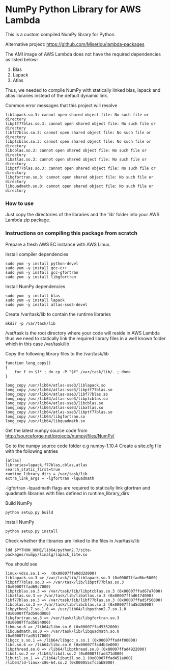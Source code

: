 NumPy Python Library for AWS Lambda
===========================================

This is a custom compiled NumPy library for Python. 

Alternative project:
https://github.com/Miserlou/lambda-packages

The AMI image of AWS Lambda does not have the required dependencies as listed below:

1. Blas
2. Lapack
3. Atlas

Thus, we needed to compile NumPy with statically linked blas, lapack and atlas libraries instead of the default dynamic link.

Common error messages that this project will resolve

	liblapack.so.3: cannot open shared object file: No such file or directory
	libptf77blas.so.3: cannot open shared object file: No such file or directory
	libf77blas.so.3: cannot open shared object file: No such file or directory
	libptcblas.so.3: cannot open shared object file: No such file or directory
	libcblas.so.3: cannot open shared object file: No such file or directory
	libatlas.so.3: cannot open shared object file: No such file or directory
	libptf77blas.so.3: cannot open shared object file: No such file or directory
	libgfortran.so.3: cannot open shared object file: No such file or directory
	libquadmath.so.0: cannot open shared object file: No such file or directory

### How to use

Just copy the directories of the libraries and the 'lib' folder into your AWS Lambda zip package.

### Instructions on compiling this package from scratch

Prepare a fresh AWS EC instance with AWS Linux.

Install compiler dependencies

	sudo yum -y install python-devel
	sudo yum -y install gcc-c++
	sudo yum -y install gcc-gfortran
	sudo yum -y install libgfortran

Install NumPy dependencies 

	sudo yum -y install blas
	sudo yum -y install lapack
	sudo yum -y install atlas-sse3-devel

Create /var/task/lib to contain the runtime libraries

	mkdir -p /var/task/lib

/var/task is the root directory where your code will reside in AWS Lambda thus we need to statically link the required library files in a well known folder which in this case /var/task/lib

Copy the following library files to the /var/task/lib

	function long_copy()
	{
		for f in $1* ; do cp -P "$f" /var/task/lib/. ; done
	}
	
	long_copy /usr/lib64/atlas-sse3/liblapack.so
	long_copy /usr/lib64/atlas-sse3/libptf77blas.so
	long_copy /usr/lib64/atlas-sse3/libf77blas.so
	long_copy /usr/lib64/atlas-sse3/libptcblas.so
	long_copy /usr/lib64/atlas-sse3/libcblas.so
	long_copy /usr/lib64/atlas-sse3/libatlas.so
	long_copy /usr/lib64/atlas-sse3/libptf77blas.so
	long_copy /usr/lib64/libgfortran.so
	long_copy /usr/lib64/libquadmath.so

Get the latest numpy source code from http://sourceforge.net/projects/numpy/files/NumPy/

Go to the numpy source code folder e.g numpy-1.10.4
Create a site.cfg file with the following entries

	[atlas]
	libraries=lapack,f77blas,cblas,atlas
	search_static_first=true
	runtime_library_dirs = /var/task/lib
	extra_link_args = -lgfortran -lquadmath

-lgfortran -lquadmath flags are required to statically link gfortran and quadmath libraries with files defined in runtime_library_dirs

Build NumPy

	python setup.py build

Install NumPy

	python setup.py install

Check whether the libraries are linked to the files in /var/task/lib

	ldd $PYTHON_HOME/lib64/python2.7/site-packages/numpy/linalg/lapack_lite.so

You should see

	linux-vdso.so.1 =>  (0x00007ffe0dd2d000)
	liblapack.so.3 => /var/task/lib/liblapack.so.3 (0x00007ffad6be5000)
	libptf77blas.so.3 => /var/task/lib/libptf77blas.so.3 (0x00007ffad69c7000)
	libptcblas.so.3 => /var/task/lib/libptcblas.so.3 (0x00007ffad67a7000)
	libatlas.so.3 => /var/task/lib/libatlas.so.3 (0x00007ffad6174000)
	libf77blas.so.3 => /var/task/lib/libf77blas.so.3 (0x00007ffad5f56000)
	libcblas.so.3 => /var/task/lib/libcblas.so.3 (0x00007ffad5d36000)
	libpython2.7.so.1.0 => /usr/lib64/libpython2.7.so.1.0 (0x00007ffad596d000)
	libgfortran.so.3 => /var/task/lib/libgfortran.so.3 (0x00007ffad5654000)
	libm.so.6 => /lib64/libm.so.6 (0x00007ffad5352000)
	libquadmath.so.0 => /var/task/lib/libquadmath.so.0 (0x00007ffad5117000)
	libgcc_s.so.1 => /lib64/libgcc_s.so.1 (0x00007ffad4f00000)
	libc.so.6 => /lib64/libc.so.6 (0x00007ffad4b3e000)
	libpthread.so.0 => /lib64/libpthread.so.0 (0x00007ffad4922000)
	libdl.so.2 => /lib64/libdl.so.2 (0x00007ffad471d000)
	libutil.so.1 => /lib64/libutil.so.1 (0x00007ffad451a000)
	/lib64/ld-linux-x86-64.so.2 (0x000055cfc3ab8000)

